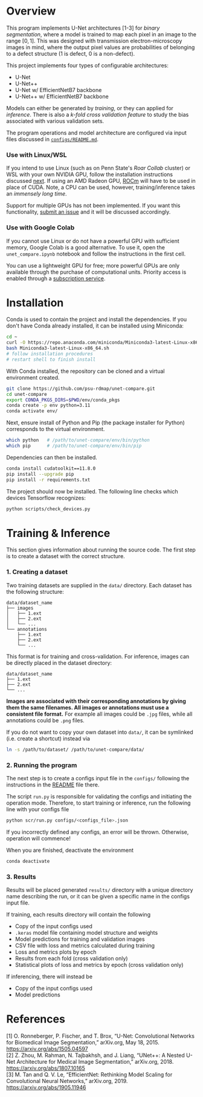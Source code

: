# Overview
This program implements U-Net architectures [1-3] for *binary segmentation*, where a model is trained to map each pixel in an image to the range $[0,1]$. This was designed with transmission electron-microscopy images in mind, where the output pixel values are probabilities of belonging to a defect structure ($1$ is defect, $0$ is a non-defect).

This project implements four types of configurable architectures:
- U-Net
- U-Net++
- U-Net w/ EfficientNetB7 backbone
- U-Net++ w/ EfficientNetB7 backbone

Models can either be generated by _training_, or they can applied for _inference_. There is also a _$k$-fold cross validation feature_ to study the bias associated with various validation sets.

The program operations and model architecture are configured via input files discussed in [`configs/README.md`](configs/README.md).

### Use with Linux/WSL
If you intend to use Linux (such as on Penn State's _Roar Collab_ cluster) or WSL with your own NVIDIA GPU, follow the installation instructions discussed [next](#installation). If using an AMD Radeon GPU, [ROCm](https://www.amd.com/en/products/software/rocm.html) will have to be used in place of CUDA. Note, a CPU can be used, however, training/inference takes an *immensely long time*. 

Support for multiple GPUs has not been implemented. If you want this functionality, [submit an issue](https://github.com/psu-rdmap/unet-compare/issues) and it will be discussed accordingly.


### Use with Google Colab
If you cannot use Linux or do not have a powerful GPU with sufficient memory, Google Colab is a good alternative. To use it, open the `unet_compare.ipynb` notebook and follow the instructions in the first cell.

You can use a lightweight GPU for free; more powerful GPUs are only available through the purchase of computational units. Priority access is enabled through a [subscription service](https://colab.research.google.com/signup).


# Installation
Conda is used to contain the project and install the dependencies. If you don't have Conda already installed, it can be installed using Miniconda:
```bash
cd ~
curl -O https://repo.anaconda.com/miniconda/Miniconda3-latest-Linux-x86_64.sh
bash Miniconda3-latest-Linux-x86_64.sh
# follow installation procedures
# restart shell to finish install
```
With Conda installed, the repository can be cloned and a virtual environment created.
```bash
git clone https://github.com/psu-rdmap/unet-compare.git
cd unet-compare
export CONDA_PKGS_DIRS=$PWD/env/conda_pkgs  
conda create -p env python=3.11
conda activate env/
```
Next, ensure install of Python and Pip (the package installer for Python) corresponds to the virtual environment.
```bash
which python   # /path/to/unet-compare/env/bin/python
which pip      # /path/to/unet-compare/env/bin/pip
```
Dependencies can then be installed.
```bash
conda install cudatoolkit==11.8.0
pip install --upgrade pip
pip install -r requirements.txt
```
The project should now be installed. The following line checks which devices Tensorflow recognizes:
```bash
python scripts/check_devices.py
```

# Training & Inference
This section gives information about running the source code. The first step is to create a dataset with the correct structure.

### 1. Creating a dataset
Two training datasets are supplied in the `data/` directory. Each dataset has the following structure:
```
data/dataset_name
├── images
│   ├── 1.ext
│   ├── 2.ext
│   └── ...
└── annotations
    ├── 1.ext
    ├── 2.ext
    └── ...
```
This format is for training and cross-validation. For inference, images can be directly placed in the dataset directory:
```
data/dataset_name
├── 1.ext
├── 2.ext
└── ...

```
__Images are associated with their corresponding annotations by giving them the same filenames. All images or annotations must use a consistent file format.__ For example all images could be `.jpg` files, while all annotations could be `.png` files.

If you do not want to copy your own dataset into `data/`, it can be symlinked (i.e. create a shortcut) instead via
```bash
ln -s /path/to/dataset/ /path/to/unet-compare/data/
```

### 2. Running the program
The next step is to create a configs input file in the `configs/` following the instructions in the [README](configs/README.md) file there. 

The script `run.py` is responsible for validating the configs and initiating the operation mode. Therefore, to start training or inference, run the following line with your configs file
```bash
python scr/run.py configs/<configs_file>.json
```
If you incorrectly defined any configs, an error will be thrown. Otherwise, operation will commence!

When you are finished, deactivate the environment
```bash
conda deactivate
```

### 3. Results
Results will be placed generated `results/` directory with a unique directory name describing the run, or it can be given a specific name in the configs input file.

If training, each results directory will contain the following
- Copy of the input configs used
- `.keras` model file containing model structure and weights
- Model predictions for training and validation images
- CSV file with loss and metrics calculated during training
- Loss and metrics plots by epoch
- Results from each fold (cross validation only)
- Statistical plots of loss and metrics by epoch (cross validation only)

If inferencing, there will instead be
- Copy of the input configs used
- Model predictions

# References
[1] O. Ronneberger, P. Fischer, and T. Brox, “U-Net: Convolutional Networks for Biomedical Image Segmentation,” arXiv.org, May 18, 2015. https://arxiv.org/abs/1505.04597 <br/>
[2] Z. Zhou, M. Rahman, N. Tajbakhsh, and J. Liang, “UNet++: A Nested U-Net Architecture for Medical Image Segmentation,” arXiv.org, 2018. https://arxiv.org/abs/1807.10165 <br/>
[3] M. Tan and Q. V. Le, “EfficientNet: Rethinking Model Scaling for Convolutional Neural Networks,” arXiv.org, 2019. https://arxiv.org/abs/1905.11946